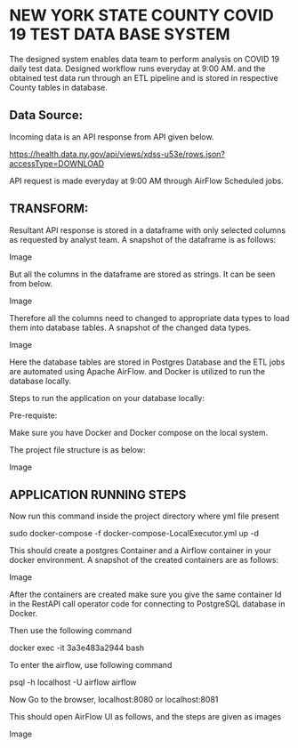 # NEW YORK STATE COUNTY COVID 19 TEST DATA BASE SYSTEM

The designed system enables data team to perform analysis on COVID 19 daily test data. Designed workflow runs everyday at 9:00 AM. and the obtained test data run through an ETL
pipeline and is stored in respective County tables in database.

## Data Source:

Incoming data is an API response from API given below.

https://health.data.ny.gov/api/views/xdss-u53e/rows.json?accessType=DOWNLOAD

API request is made everyday at 9:00 AM through AirFlow Scheduled jobs.

## TRANSFORM:

Resultant API response is stored in a dataframe with only selected columns as requested by analyst team. A snapshot of the dataframe is as follows:

Image

But all the columns in the dataframe are stored as strings. It can be seen from below.

Image

Therefore all the columns need to changed to appropriate data types to load them into database tables. A snapshot of the changed data types.

Image

Here the database tables are stored in Postgres Database and the ETL jobs are automated using Apache AirFlow. and Docker is utilized to run the database locally.

Steps to run the application on your database locally:

Pre-requiste:

Make sure you have Docker and Docker compose on the local system.

The project file structure is as below:

Image

## APPLICATION RUNNING STEPS

Now run this command inside the project directory where yml file present

sudo docker-compose -f docker-compose-LocalExecutor.yml up -d

This should create a postgres Container and a Airflow container in your docker environment. A snapshot of the created containers are as follows:

Image

After the containers are created make sure you give the same container Id in the RestAPI call operator code for connecting to PostgreSQL database in Docker.

Then use the following command

docker exec -it 3a3e483a2944 bash

To enter the airflow, use following command

psql -h localhost -U airflow airflow

Now Go to the browser, localhost:8080 or localhost:8081

This should open AirFlow UI as follows, and the steps are given as images

Image






